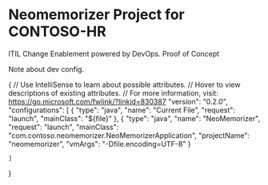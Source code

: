 # Neomemorizer Project for CONTOSO-HR

ITIL Change Enablement powered by DevOps. Proof of Concept

Note about dev config.

{
    // Use IntelliSense to learn about possible attributes.
    // Hover to view descriptions of existing attributes.
    // For more information, visit: https://go.microsoft.com/fwlink/?linkid=830387
    "version": "0.2.0",
    "configurations": [
        {
            "type": "java",
            "name": "Current File",
            "request": "launch",
            "mainClass": "${file}"
        },
        {
            "type": "java",
            "name": "NeoMemorizer",
            "request": "launch",
            "mainClass": "com.contoso.neomemorizer.NeoMemorizerApplication",
            "projectName": "neomemorizer", 
            "vmArgs": "-Dfile.encoding=UTF-8"
        }

    ]
}

